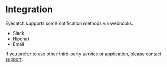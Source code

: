Integration
=====

Eyecatch supports some notification methods via webhooks.

- Slack
- Hipchat
- Email

If you prefer to use other third-party service or application,
please contact [support](mailto:info@sorapixels.com).
